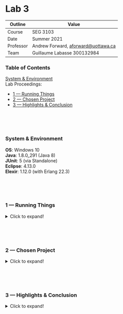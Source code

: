 # Lab 3

| Outline | Value |
| --- | --- |
| Course | SEG 3103 |
| Date | Summer 2021 |
| Professor | Andrew Forward, aforward@uottawa.ca |
| Team | Guillaume Labasse 300132984 |

### Table of Contents  
[System & Environment](#system--environment)  
Lab Proceedings:
* [1 — Running Things](#1--running-things)  
* [2 — Chosen Project](#2--chosen-project)
* [3 — Highlights & Conclusion](#3--highlights--conclusion)  

<br><br><br>

### System & Environment

**OS**: Windows 10<br>
**Java**: 1.8.0_291 (Java 8)<br>
**JUnit**: 5 (via Standalone)<br>
**Eclipse**: 4.13.0<br>
**Elexir**: 1.12.0 (with Erlang 22.3)

<br><br><br>

### 1 — Running Things

<details>
<summary>Click to expand!</summary>

<br>Let's first compile and run the tests for the provided programs.<br>
For `fizzbuzz`:

``` bash
$ mix compile
$ mix test
```

![Compile test, fizzbuzz](assets/fizzbuzz_run.png)

For `tic`:

``` bash
$ mix compile
$ mix test
```

![Compile test, tic](assets/tic_run.png)

All tests ran successfully. 
</details>

<br><br><br>
### 2 — Chosen Project

<details>
<summary>Click to expand!</summary>

<br>I had trouble deciding which problem to do. I thought FizzBuzz was too simple to take an hour, and wasn't sure exactly what the requirements were for TicTacToe, so I came up with my own program idea. This allows me to set clear goals to work towards, and add additional goals if necessary. I hope this is okay!

The idea is to make a custom calculator which uses strange alternative arithmetic rules. These rules are not consistent throughout, we just want to meet our specifications. The specification are as follows:
	
- **Calculating the opposite of a number**: the opposite of a number in our system is its reverse in decimal notation, times -1 (e.g. 51 = -15, 307 = -703, -54 = 45).
	
- **Calculating the sum of two numbers**: the sum of two numbers is the (regular) sum of all primes between the two numbers, inclusively (e.g. 10+16 = 24 since 11 and 13 are between).
	
- **Calculating the max between two numbers**: the max between two numbers is the number which has the most divisors (e.g. max(30, 32) = 30)
	
- **Calculating the product of two positive numbers**: the product of two numbers is the square root their concatenation (e.g. 2✕5 = 5, 5✕2 = 7.2111...)
	
I'll take things step by step using the TDD method, and hopefully these requirements will be enough to do a full hour of work.<br>If not, this section will be edited to add some more goals.
</details>

<br><br><br>
### 3 — Highlights & Conclusion

<details>
<summary>Click to expand!</summary>

<br>Well! I underestimated my time by quite a lot. In the end, I was able to complete the `opposite()` method to satisfaction and most of the `sum()` method; however the final desire (summing ANY two numbers) will not work due to two remaining issues: not correctly handling negative numbers, and requiring `RHS > LHS` for the method to work (which is not part of the specifications). The former would have been fixed by changing the `if(i==1) continue;` prime-checking corner case into `if(i<1) continue;`, the latter by checking which number is greater at the beginning and using that as the `for` loop's upper bound. Of course, I knew this from the get go, but the TDD approach required me to proceed more cautiously. Overall, I believe this (very exaggerated) approach is quite inefficient; the code I wrote in an hour with TDD would have taken me at most 15 minutes to produce normally. 
	
I wasn't sure how commits were to be grouped (chronologically or by type, so I did both):

#### Chronologically
![Commit timeline](assets/timeline.png)

#### By type

| Desire / Failing Test | Passing Test | Refactors |
| --- | --- | --- |
| [4403b6f](https://github.com/Guy-L/seg3103_playground/commit/4403b6f62d7dba7a27e22c24954cb84e9faa888c#diff-98a7664850e11b789c8412406510f24ca0256b27d1e7f8e57df872e298df35da)<br>[a5db04e](https://github.com/Guy-L/seg3103_playground/commit/a5db04ee4d459aaf033db07a12036d09f5c23933#diff-98a7664850e11b789c8412406510f24ca0256b27d1e7f8e57df872e298df35da)<br>[046fd8e](https://github.com/Guy-L/seg3103_playground/commit/046fd8ede5d31906e6ba0c3a28ea3abc49cb9845#diff-98a7664850e11b789c8412406510f24ca0256b27d1e7f8e57df872e298df35da)<br>[8ab0ba2](https://github.com/Guy-L/seg3103_playground/commit/8ab0ba29e4d6e8216b26714c7acf4c0334c85bfe#diff-98a7664850e11b789c8412406510f24ca0256b27d1e7f8e57df872e298df35da)<br>[efe18dd](https://github.com/Guy-L/seg3103_playground/commit/efe18dd202a88a688119eae5143ee84946173c9e#diff-98a7664850e11b789c8412406510f24ca0256b27d1e7f8e57df872e298df35da)<br>[b6735bb](https://github.com/Guy-L/seg3103_playground/commit/b6735bb1a4a846262749d730fab3fa1125f2085b#diff-98a7664850e11b789c8412406510f24ca0256b27d1e7f8e57df872e298df35da)<br>[dde65aa](https://github.com/Guy-L/seg3103_playground/commit/dde65aa0deb07dd9b1b9cdff0149261875e9e299#diff-98a7664850e11b789c8412406510f24ca0256b27d1e7f8e57df872e298df35da)<br>[4aaef96](https://github.com/Guy-L/seg3103_playground/commit/4aaef96edf02968ebf139c573aba3b7e7598ba35#diff-98a7664850e11b789c8412406510f24ca0256b27d1e7f8e57df872e298df35da)<br>[63b2168](https://github.com/Guy-L/seg3103_playground/commit/63b2168a45e268163f566fc15616442548415899#diff-98a7664850e11b789c8412406510f24ca0256b27d1e7f8e57df872e298df35da)<br>[793b7be](https://github.com/Guy-L/seg3103_playground/commit/793b7be79bce711347cf6702d623bed6e4ced381#diff-98a7664850e11b789c8412406510f24ca0256b27d1e7f8e57df872e298df35da)<br>[5d0eedd](https://github.com/Guy-L/seg3103_playground/commit/5d0eedd755e057e2b7e1bc62fa8f292aa3aeb358#diff-98a7664850e11b789c8412406510f24ca0256b27d1e7f8e57df872e298df35da) | [b6010c6](https://github.com/Guy-L/seg3103_playground/commit/b6010c6b7c5689680e7724736a3299952cd1c7e2#diff-98a7664850e11b789c8412406510f24ca0256b27d1e7f8e57df872e298df35da)<br>[a606f5a](https://github.com/Guy-L/seg3103_playground/commit/a606f5a0b63f8a7b00d335da503e9dd574b7cbb4#diff-98a7664850e11b789c8412406510f24ca0256b27d1e7f8e57df872e298df35da)<br>[74506f5](https://github.com/Guy-L/seg3103_playground/commit/74506f5a389ed0a231037dd71c43716f0bd7ebad#diff-98a7664850e11b789c8412406510f24ca0256b27d1e7f8e57df872e298df35da)<br>[a3d8d5a](https://github.com/Guy-L/seg3103_playground/commit/a3d8d5a837c61b3dcaf350a978047f62df3dce10#diff-98a7664850e11b789c8412406510f24ca0256b27d1e7f8e57df872e298df35da)<br>[6616630](https://github.com/Guy-L/seg3103_playground/commit/6616630b5e306dd8dcc730e70fa09575ad3fea12#diff-98a7664850e11b789c8412406510f24ca0256b27d1e7f8e57df872e298df35da)<br>[291e726](https://github.com/Guy-L/seg3103_playground/commit/291e7264de420bed5db61fab2d070156d9f34101#diff-98a7664850e11b789c8412406510f24ca0256b27d1e7f8e57df872e298df35da)<br>[d8ed8d7](https://github.com/Guy-L/seg3103_playground/commit/d8ed8d7305647d026ce7bd316e6801b6c84eacaa#diff-98a7664850e11b789c8412406510f24ca0256b27d1e7f8e57df872e298df35da)<br>[09ae886](https://github.com/Guy-L/seg3103_playground/commit/09ae8864945067a945c9ecb37edab9b63cfbe360#diff-98a7664850e11b789c8412406510f24ca0256b27d1e7f8e57df872e298df35da)<br>[fedf15e](https://github.com/Guy-L/seg3103_playground/commit/fedf15eae35cb4157dc5399d6ff74e7274d482a7#diff-98a7664850e11b789c8412406510f24ca0256b27d1e7f8e57df872e298df35da)<br>[7a160f9](https://github.com/Guy-L/seg3103_playground/commit/7a160f92282a5ded0b6f4a2d23ed7fe93b9660f1#diff-98a7664850e11b789c8412406510f24ca0256b27d1e7f8e57df872e298df35da) | [f501917](https://github.com/Guy-L/seg3103_playground/commit/f501917d3b720c24bb6c01ecb64f9099812feea6#diff-98a7664850e11b789c8412406510f24ca0256b27d1e7f8e57df872e298df35da)<br>[d7e64bc](https://github.com/Guy-L/seg3103_playground/commit/d7e64bc0a2ebcbef5f2330334b6fe0ad5f27d7b1#diff-98a7664850e11b789c8412406510f24ca0256b27d1e7f8e57df872e298df35da)<br>[dbfae88](https://github.com/Guy-L/seg3103_playground/commit/dbfae88eb5d553851ff8b14e7a294c0bef220781#diff-98a7664850e11b789c8412406510f24ca0256b27d1e7f8e57df872e298df35da)<br>[ffdb1a6](https://github.com/Guy-L/seg3103_playground/commit/ffdb1a6ee74f884f60feb90bbe17138ffa998f5b#diff-98a7664850e11b789c8412406510f24ca0256b27d1e7f8e57df872e298df35da) |

Have a great day!

**N.B.**: I started the timer with commit #4403b6f, despite saying I did in commit #b6010c6 (the one immediately after). I'd simply forgotten to add that to the first commit message, hopefully that's not an issue (the total time spent is still exactly an hour regardless). 
	
</details>

